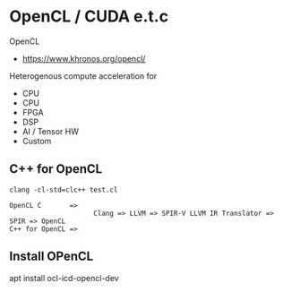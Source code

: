 # OpenCL / CUDA e.t.c

OpenCL
* https://www.khronos.org/opencl/

Heterogenous compute acceleration for
* CPU
* CPU
* FPGA
* DSP
* AI / Tensor HW
* Custom

## C++ for OpenCL

```
clang -cl-std=clc++ test.cl
```

```
OpenCL C       =>
                     Clang => LLVM => SPIR-V LLVM IR Translator => SPIR => OpenCL
C++ for OpenCL =>

```

## Install OPenCL

apt install ocl-icd-opencl-dev
